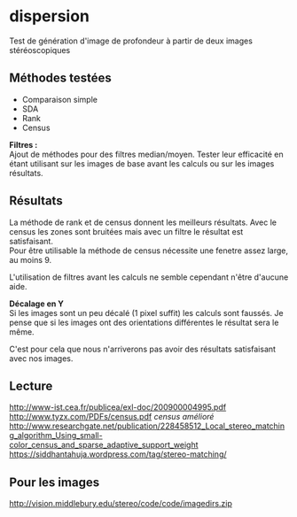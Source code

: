 dispersion
==========

Test de génération d'image de profondeur à partir de deux images 
stéréoscopiques

Méthodes testées
----------------
* Comparaison simple
* SDA
* Rank
* Census

**Filtres :**  
Ajout de méthodes pour des filtres median/moyen.
Tester leur efficacité en étant utilisant sur les images de base avant les
calculs ou sur les images résultats.


Résultats
---------
La méthode de rank et de census donnent les meilleurs résultats.
Avec le census les zones sont bruitées mais avec un filtre le résultat est
satisfaisant.  
Pour être utilisable la méthode de census nécessite une fenetre assez large,
au moins 9.

L'utilisation de filtres avant les calculs ne semble cependant n'être
d'aucune aide.

**Décalage en Y**  
Si les images sont un peu décalé (1 pixel suffit) les calculs sont faussés.
Je pense que si les images ont des orientations différentes le résultat sera
le même.

C'est pour cela que nous n'arriverons pas avoir des résultats satisfaisant
avec nos images.

Lecture
-------
http://www-ist.cea.fr/publicea/exl-doc/200900004995.pdf
http://www.tyzx.com/PDFs/census.pdf
*census amélioré* http://www.researchgate.net/publication/228458512_Local_stereo_matching_algorithm_Using_small-color_census_and_sparse_adaptive_support_weight
https://siddhantahuja.wordpress.com/tag/stereo-matching/

Pour les images
---------------
http://vision.middlebury.edu/stereo/code/code/imagedirs.zip
